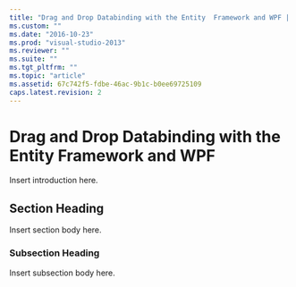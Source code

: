 ```yaml
---
title: "Drag and Drop Databinding with the Entity  Framework and WPF | Microsoft Docs"
ms.custom: ""
ms.date: "2016-10-23"
ms.prod: "visual-studio-2013"
ms.reviewer: ""
ms.suite: ""
ms.tgt_pltfrm: ""
ms.topic: "article"
ms.assetid: 67c742f5-fdbe-46ac-9b1c-b0ee69725109
caps.latest.revision: 2
---
```

# Drag and Drop Databinding with the Entity  Framework and WPF
Insert introduction here.  
  
## Section Heading  
 Insert section body here.  
  
### Subsection Heading  
 Insert subsection body here.